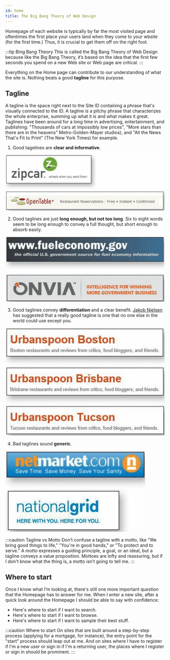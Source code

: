 ```yaml
---
id: home
title: The Big Bang Theory of Web Design
---
```


Homepage of each website is typically by far the most visited page and oftentimes the first place your users land when they come to your wbsite (for the first time.) Thus, it is crucial to get them off on the right foot. 

:::tip Bing Bang Theory
This is called the Big Bang Theory of Web Design because like the Big Bang Theory, it’s based on the idea that the first few seconds you spend on a new Web site or Web page are critical. 
:::

Everything on the Home page can contribute to our understanding of what the site is. Nothing beats a good **tagline** for this purpose. 

## Tagline
A tagline is the space right next to the Site ID containing a phrase that's visually connected to the ID. A tagline is a pitchy phrase that characterizes the whole enterprise, summing up what it is and what makes it great. Taglines have been around for a long time in advertising, entertainment, and publishing: "Thousands of cars at
impossibly low prices", "More stars than there are in the heavens" Metro-Golden-Mayer studios), and "All the News That's Fit to Print" (The New York Times) for example.

1. Good tagelines are **clear and informative**.

![](../../../static/img/usab37.jpg)

2. Good taglines are just **long enough, but not too long**. Six to eight words seem to be long enough to convey a full thought, but short enough to absorb easily.

![](../../../static/img/usab38.jpg)

3. Good taglines convey **differentiation** and a clear benefit. [Jakob Nielsen](https://www.nngroup.com/people/jakob-nielsen/) has suggested that a really good tagline is one that no one else in the world could use except you. 

![](../../../static/img/usab39.jpg)

4. Bad taglines sound **generic**.

![](../../../static/img/usab40.jpg)

:::caution Tagline vs Motto
Don’t confuse a tagline with a motto, like "We bring good things to life," "You're in good hands," or "To protect and to serve." A motto expresses a guiding principle, a goal, or an ideal, but a tagline conveys a value proposition. Mottoes are lofty and reassuring, but if I don't know what the thing is, a motto isn’t going to tell me.
:::

## Where to start
Once I know what I’m looking at, there's still one more important question that the Homepage has to answer for me. When I enter a new site, after a quick look around the Homepage I should be able to say with confidence:

* Here's where to start if I want to search.
* Here's where to start if I want to browse.
* Here's where to start if I want to sample their best stuff.

:::caution Where to start
On sites that are built around a step-by-step process (applying for a mortgage,
for instance), the entry point for the "start" process should leap out at me. And on
sites where I have to register if I'm a new user or sign in if I'm a returning
user, the places where I register or sign in should be prominent.
:::